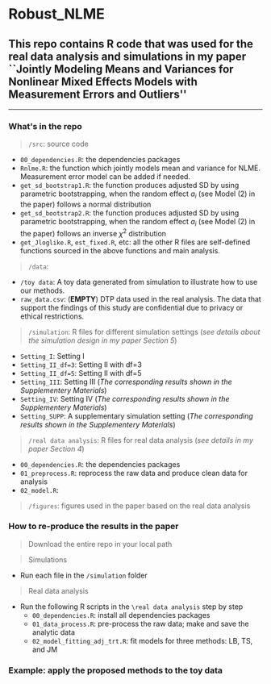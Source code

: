 # Robust_NLME

## This repo contains R code that was used for the real data analysis and simulations in my paper ``Jointly Modeling Means and Variances for Nonlinear Mixed Effects Models with Measurement Errors and Outliers''

-----------------------------------------------------

### What's in the repo

> `/src`: source code 

  + `00_dependencies.R`: the dependencies packages  
  + `Rnlme.R`: the function which jointly models mean and variance for NLME. Measurement error model can be added if needed.
  + `get_sd_bootstrap1.R`: the function produces adjusted SD by using parametric bootstrapping, when the random effect $a_i$ (see Model (2) in the paper) follows a normal distribution
  + `get_sd_bootstrap2.R`: the function produces adjusted SD by using parametric bootstrapping, when the random effect $a_i$ (see Model (2) in the paper) follows an inverse $\chi^2$ distribution
  + `get_Jloglike.R`, `est_fixed.R`, etc: all the other R files are self-defined functions sourced in the above functions and main analysis. 

> `/data`: 

  + `/toy data`: A toy data generated from simulation to illustrate how to use our methods. 
  + `raw_data.csv`: (**EMPTY**) DTP data used in the real analysis. The data that support the findings of this study are confidential due to privacy or ethical restrictions.

> `/simulation`: R files for different simulation settings (*see details about the simulation design in my paper Section 5*)

  + `Setting_I`: Setting I
  + `Setting_II_df=3`: Setting II with df=3
  + `Setting_II_df=5`: Setting II with df=5
  + `Setting_III`: Setting III (*The corresponding results shown in the Supplementery Materials*)
  + `Setting_IV`: Setting IV (*The corresponding results shown in the Supplementery Materials*)
  + `Setting_SUPP`: A supplementary simulation setting (*The corresponding results shown in the Supplementery Materials*)
  
> `/real data analysis`: R files for real data analysis (*see details in my paper Section 4*)

  + `00_dependencies.R`: the dependencies packages 
  + `01_preprocess.R`: reprocess the raw data and produce clean data for analysis
  + `02_model.R`:
  
> `/figures`: figures used in the paper based on the real data analysis
  
### How to re-produce the results in the paper
> Download the entire repo in your local path

> Simulations
  
  + Run each file in the `/simulation` folder


> Real data analysis
  
  + Run the following R scripts in the `\real data analysis` step by step
    + `00_dependencies.R`: install all dependencies packages
    + `01_data_process.R`: pre-process the raw data; make and save the analytic data
    + `02_model_fitting_adj_trt.R`: fit models for three methods: LB, TS, and JM

### Example: apply the proposed methods to the toy data

  

  
  
  

















